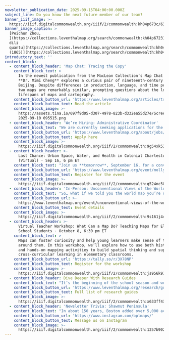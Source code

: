 ```yaml
---
newsletter_publication_date: 2025-09-15T04:00:00.000Z
subject_line: Do you know the next future member of our team?
banner_iiif_image: >-
  https://iiif.digitalcommonwealth.org/iiif/2/commonwealth:kh04p673c/63,3697,7438,3653/,1200/0/default.jpg
banner_image_caption: >
  [Peichun Zhou,
  ](https://collections.leventhalmap.org/search/commonwealth:kh04p6723)*[Beijing
  dili
  quantu](https://collections.leventhalmap.org/search/commonwealth:kh04p6723)*[
  (1865)](https://collections.leventhalmap.org/search/commonwealth:kh04p6723)
introductory_text: ''
content_block:
  - content_block_header: 'Map Chat: Tracing the Copy'
    content_block_text: >
      In the newest publication from the MacLean Collection’s Map Chat series,
      **Dr. Mimi Cheng** explores a curious pair of nineteenth-century maps of
      Beijing. Despite differences in production, language, and time period, the
      two maps are remarkably similar, prompting questions about the long
      lifespans of maps and cartography.
    content_block_button_url: 'https://www.leventhalmap.org/articles/tracing-the-copy-map-chat/'
    content_block_button_text: Read the article
    content_block_image: >-
      https://assets.tina.io/097f9d05-d307-4978-823b-d332ea55d27e/Screenshot
      2025-09-10 095515.png
  - content_block_header: 'We’re Hiring: Administrative Coordinator'
    content_block_text: "We are currently seeking applications for the role of\_**Administrative Coordinator**. The Administrative Coordinator will join the Leventhal Center team during a period of dynamic growth and innovation, and will play a key role in advancing operational excellence. This is a full-time, benefits-eligible position that requires a minimum of 20 hours performed on-site spread across three weekdays; the balance of work may be conducted remotely, as desired and feasible.\n"
    content_block_button_url: 'https://www.leventhalmap.org/about/jobs/administrative-coordinator/'
    content_block_button_text: Apply here
    content_block_image: >-
      https://iiif.digitalcommonwealth.org/iiif/2/commonwealth:9g54xk53j/2429,535,3955,6024/1200,/0/default.jpg
  - content_block_header: >-
      Last Chance: Urban Space, Water, and Health in Colonial Charleston
      (Virtual) · Sep 16, 6 pm ET 
    content_block_text: "Join us **tomorrow**, September 16, for a conversation in the [Brown Seminar on the Historical Geography of the American Revolutionary Era](https://www.leventhalmap.org/tags/richard-h.-brown-seminar/) with historian **Molly Nebiolo**. Professor Nebiolo\_will explore the colonial geography of Charleston with a focus on tidal creeks and other waterbodies—both those marked on maps of this period as well as those hidden in the cartographic record. These maps open up a new perspective on the history of health and environment in the eighteenth century colonial American city. *This program is part of the [American Revolutionary Geographies Online (ARGO)](https://www.argomaps.org/) project.*\n"
    content_block_button_url: 'https://www.leventhalmap.org/event/molly-nebiolo-lecture/'
    content_block_button_text: Register for the event
    content_block_image: >-
      https://iiif.digitalcommonwealth.org/iiif/2/commonwealth:q524nc50k/2360,1623,2629,4023/full/0/default.jpg
  - content_block_header: 'In-Person: Unconventional Views of the World · September 19, 2 pm ET'
    content_block_text: "So… what if we told you the world map you’re used to seeing isn’t actually “the most accurate” depiction of the world we inhabit?\n\nThe Mercator projection, introduced in 1569 by Gerardus Mercator, has long been considered a “default” world map, especially amongst audiences in the Western Hemisphere. Every type of projection distorts the original geometry of the curved, three-dimensional earth in some way, but because we're so used to seeing projected maps of the globe, those distortions no longer look strange to us. But can older maps help us refresh our view to see things a little differently?\n\nWe’ll take a closer look at maps from the Leventhal Center’s collection as we answer these questions during this *From the Vault*\_map collection showing!\n"
    content_block_button_url: >-
      https://www.leventhalmap.org/event/unconventional-views-of-the-world-from-the-vault-collections-showing/
    content_block_button_text: Event details
    content_block_image: >-
      https://iiif.digitalcommonwealth.org/iiif/2/commonwealth:9s161j44c/5567,635,2846,4570/1200,/0/default.jpg
  - content_block_header: >-
      Virtual Teacher Workshop: What Can a Map Do? Teaching Maps for Elementary
      School Students · October 8, 6:30 pm ET 
    content_block_text: >
      Maps can foster curiosity and help young learners make sense of the world
      around them. In this workshop, we’ll explore how to use both historic maps
      and hands-on mapping activities to build spatial thinking and support
      cross-curricular learning in elementary classrooms.
    content_block_button_url: 'https://tally.so/r/3X78NP'
    content_block_button_text: Register for the workshop
    content_block_image: >-
      https://iiif.digitalcommonwealth.org/iiif/2/commonwealth:js956k97d/2531,481,4474,6456/1200,/0/default.jpg
  - content_block_header: Dive Deeper With Research Guides
    content_block_text: "It’s the beginning of the school season and we’re here to help! Did you know the LMEC has dedicated research guides\_to help you discover information and primary sources in our collections? With guide topics ranging from [Boston’s Urban Planning](https://guides.bpl.org/urban-planning) to [Topographic Maps from the U.S. Geological Survey](http://guides.bpl.org/usgs-maps), our research guides can point you in the right direction on historical geography topics. Not sure where to start? Send a reference question to [ask@bpl.org](mailto:ask@bpl.org) and someone will get back to you with resources that might be relevant. \n"
    content_block_button_url: 'https://www.leventhalmap.org/research/guides/'
    content_block_button_text: Full list of research guides
    content_block_image: >-
      https://iiif.digitalcommonwealth.org/iiif/2/commonwealth:x633ff43s/2673,1134,3801,6701/1200,/0/default.jpg
  - content_block_header: 'Newsletter Trivia: Shawmut Peninsula'
    content_block_text: "In about 150 years, Boston added over 5,000 acres of made land to the city. This made land represents an area that is about how many times the size of the pre-colonial Shawmut Peninsula?\n\n* 3 times\n* 4 times\n* 10 times\n* 6 times\n\nThe answer to last newsletter’s question about what international city was Boston’s first Sister City is **Kyoto, Japan.**\n\nCorrect answers will be included in a random draw—the winner will receive the next three\_[Map of the Month club](https://www.leventhalmap.org/donate/map-of-the-month/)\_postcards for free.\_***Congratulations to our last winner, @scorpiobos!***  In order to enter, make sure you follow us on [Bluesky](https://bsky.app/profile/bplmaps.bsky.social),\_[Instagram](https://www.instagram.com/bplmaps/)\_or\_[Facebook](https://www.facebook.com/bplmaps)\_and direct message or email us the answer to the question. We’ll accept answers until **September 22 at 9 am ET.**\n"
    content_block_button_url: 'https://www.instagram.com/bplmaps/'
    content_block_button_text: Message us on Instagram
    content_block_image: >-
      https://iiif.digitalcommonwealth.org/iiif/2/commonwealth:1257b902s/2531,143,3754,6794/1200,/0/default.jpg
---
```


